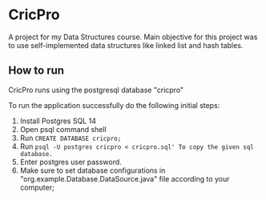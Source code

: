 # CricPro
A project for my Data Structures course. Main objective for this project was to use self-implemented data structures like linked list and hash tables. 

## How to run
CricPro runs using the postgresql database "cricpro"

To run the application successfully do the following initial steps:

1. Install Postgres SQL 14
2. Open psql command shell
3. Run `CREATE DATABASE cricpro;`
4. Run `psql -U postgres cricpro < cricpro.sql' To copy the given sql database.`
5. Enter postgres user password.
6. Make sure to set database configurations in "org.example.Database.DataSource.java" file according to your computer;
